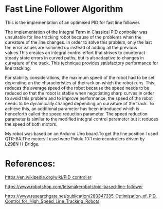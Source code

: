 # Fast Line Follower Algorithm

 This is the implementation of an optimised PID for fast line follower.

 The implementation of the Integral Term in Classical PID controller was unsuitable for line tracking robot because of the problems when the curvature of the line changes. In order to solve this problem, only the last ten error values are summed up instead of adding all the previous values.This creates an integral control effort that strives to counteract steady state errors in curved paths, but is alsoadaptive to changes in curvature of the track. This technique provides satisfactory performance for line tracking. 
 
 For stability considerations, the maximum speed of the robot had to be set depending on the characteristics of thetrack on which the robot runs. This reduces the average speed of the robot because the speed needs to be reduced so that the robot is stable when negotiating sharp curves.In order to avoid this problem and to improve performance, the speed of the robot needs to be dynamically changed depending on curvature of the track. To achieve this, an additional parameter has been introduced which is henceforth called the speed reduction parameter. The speed reduction parameter is similar to the modified integral control parameter but it reduces the speed of both motors.
 
 My robot was based on an Arduino Uno board.To get the line position I used QTR-8A.The motors I used were Polulu 10:1 microcontrolers driven by L298N H-Bridge.
  
# References:

https://en.wikipedia.org/wiki/PID_controller

https://www.robotshop.com/letsmakerobots/pid-based-line-follower

https://www.researchgate.net/publication/283347335_Optimization_of_PID_Control_for_High_Speed_Line_Tracking_Robots
